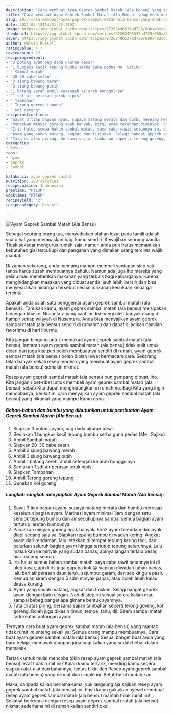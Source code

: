 ```yaml
---
description: "Cara membuat Ayam Geprek Sambal Matah (Ala Bensu) yang enak dan Mudah Dibuat"
title: "Cara membuat Ayam Geprek Sambal Matah (Ala Bensu) yang enak dan Mudah Dibuat"
slug: 1077-cara-membuat-ayam-geprek-sambal-matah-ala-bensu-yang-enak-dan-mudah-dibuat
date: 2021-03-18T14:51:35.219Z
image: https://img-global.cpcdn.com/recipes/97262496537ad729/680x482cq70/ayam-geprek-sambal-matah-ala-bensu-foto-resep-utama.jpg
thumbnail: https://img-global.cpcdn.com/recipes/97262496537ad729/680x482cq70/ayam-geprek-sambal-matah-ala-bensu-foto-resep-utama.jpg
cover: https://img-global.cpcdn.com/recipes/97262496537ad729/680x482cq70/ayam-geprek-sambal-matah-ala-bensu-foto-resep-utama.jpg
author: Melvin Russell
ratingvalue: 4.7
reviewcount: 12
recipeingredient:
- "3 potong ayam bag dada ukuran besar"
- "1 bungkus kecil tepung bumbu serba guna pedas Me  Sajiku"
- " Sambal matah"
- "20-30 cabe setan"
- "3 siung bawang merah"
- "3 siung bawang putih"
- "1 batang sereh ambil setengah ke arah bonggolnya"
- "1 sdt air perasan jeruk nipis"
- " Tambahan"
- " Terong goreng tepung"
- " Kol goreng"
recipeinstructions:
- "Sayat 3 tiap bagian ayam, supaya matang merata dan bumbu meresap keseluruh bagian ayam. Marinasi ayam minimal 1jam dengan satu sendok tepung bumbu dan air secukupnya sampai semua bagian ayam tertutup larutan bumbunya."
- "Panaskan minyak goreng agak banyak, kira2 ayam terendam diminyak, diapi sedang saja ya. Siapkan tepung bumbu di wadah kering. Angkat ayam dari rendaman, lalu letakkan di tempat tepung kering tadi, dan balurkan seluruh bagian ayam hingga tertutup tepung seluruhnya. Lalu masukkan ke minyak yang sudah panas, apinya jangan terlalu besar, biar matang semua."
- "Iris halus semua bahan sambal matah, saya cabe rawit setannya ini di uleg kasar,tapi diiris juga gapapa kok 😁 siapkan diwadah tahan panas, lalu beri air perasan daun jeruk, sejumput garam, dan sedikit gula pasir. Kemudian siram dengan 5 sdm minyak panas, atau boleh lebih kalau dirasa kurang."
- "Ayam yang sudah matang, angkat dan tiriskan. Selagi hangat geprek ayam dengan batu ulegan. Nah di step ini sesuai selera kalian mau sampai bebeg banget apa gimana bentuk ayamnya."
- "Tata di atas piring, bersama sajian tambahan seperti terong goreng, kol goreng. Boleh juga dikasih timun, tempe, tahu, dll. Siram sambal matah tadi keatas potongan ayam."
categories:
- Resep
tags:
- ayam
- geprek
- sambal

katakunci: ayam geprek sambal 
nutrition: 280 calories
recipecuisine: Indonesian
preptime: "PT13M"
cooktime: "PT36M"
recipeyield: "2"
recipecategory: Dessert

---
```



![Ayam Geprek Sambal Matah (Ala Bensu)](https://img-global.cpcdn.com/recipes/97262496537ad729/680x482cq70/ayam-geprek-sambal-matah-ala-bensu-foto-resep-utama.jpg)

Sebagai seorang orang tua, menyediakan olahan lezat pada famili adalah suatu hal yang memuaskan bagi kamu sendiri. Kewajiban seorang  wanita Tidak sekadar mengurus rumah saja, namun anda pun harus memastikan kebutuhan gizi tercukupi dan panganan yang dimakan orang tercinta wajib mantab.

Di zaman  sekarang, anda memang mampu membeli santapan siap saji tanpa harus susah membuatnya dahulu. Namun ada juga lho mereka yang selalu mau memberikan makanan yang terbaik bagi keluarganya. Karena, menghidangkan masakan yang dibuat sendiri jauh lebih bersih dan bisa menyesuaikan hidangan tersebut sesuai makanan kesukaan keluarga tercinta. 



Apakah anda salah satu penggemar ayam geprek sambal matah (ala bensu)?. Tahukah kamu, ayam geprek sambal matah (ala bensu) merupakan hidangan khas di Nusantara yang saat ini disenangi oleh banyak orang di hampir setiap wilayah di Nusantara. Anda bisa menyajikan ayam geprek sambal matah (ala bensu) sendiri di rumahmu dan dapat dijadikan camilan favoritmu di hari liburmu.

Kita jangan bingung untuk memakan ayam geprek sambal matah (ala bensu), lantaran ayam geprek sambal matah (ala bensu) tidak sulit untuk dicari dan juga kita pun boleh membuatnya sendiri di rumah. ayam geprek sambal matah (ala bensu) boleh diolah lewat bermacam cara. Sekarang telah banyak sekali resep modern yang membuat ayam geprek sambal matah (ala bensu) semakin nikmat.

Resep ayam geprek sambal matah (ala bensu) pun gampang dibuat, lho. Kita jangan ribet-ribet untuk membeli ayam geprek sambal matah (ala bensu), sebab Kita dapat menghidangkan di rumahmu. Bagi Kita yang ingin mencobanya, berikut ini cara menyajikan ayam geprek sambal matah (ala bensu) yang nikamat yang mampu Kamu coba.

<!--inarticleads1-->

##### Bahan-bahan dan bumbu yang dibutuhkan untuk pembuatan Ayam Geprek Sambal Matah (Ala Bensu):

1. Siapkan 3 potong ayam, bag dada ukuran besar
1. Sediakan 1 bungkus kecil tepung bumbu serba guna pedas (Me : Sajiku)
1. Ambil  Sambal matah
1. Siapkan 20-30 cabe setan
1. Ambil 3 siung bawang merah
1. Ambil 3 siung bawang putih
1. Ambil 1 batang sereh, ambil setengah ke arah bonggolnya
1. Sediakan 1 sdt air perasan jeruk nipis
1. Siapkan  Tambahan
1. Ambil  Terong goreng tepung
1. Gunakan  Kol goreng




<!--inarticleads2-->

##### Langkah-langkah menyiapkan Ayam Geprek Sambal Matah (Ala Bensu):

1. Sayat 3 tiap bagian ayam, supaya matang merata dan bumbu meresap keseluruh bagian ayam. Marinasi ayam minimal 1jam dengan satu sendok tepung bumbu dan air secukupnya sampai semua bagian ayam tertutup larutan bumbunya.
1. Panaskan minyak goreng agak banyak, kira2 ayam terendam diminyak, diapi sedang saja ya. Siapkan tepung bumbu di wadah kering. Angkat ayam dari rendaman, lalu letakkan di tempat tepung kering tadi, dan balurkan seluruh bagian ayam hingga tertutup tepung seluruhnya. Lalu masukkan ke minyak yang sudah panas, apinya jangan terlalu besar, biar matang semua.
1. Iris halus semua bahan sambal matah, saya cabe rawit setannya ini di uleg kasar,tapi diiris juga gapapa kok 😁 siapkan diwadah tahan panas, lalu beri air perasan daun jeruk, sejumput garam, dan sedikit gula pasir. Kemudian siram dengan 5 sdm minyak panas, atau boleh lebih kalau dirasa kurang.
1. Ayam yang sudah matang, angkat dan tiriskan. Selagi hangat geprek ayam dengan batu ulegan. Nah di step ini sesuai selera kalian mau sampai bebeg banget apa gimana bentuk ayamnya.
1. Tata di atas piring, bersama sajian tambahan seperti terong goreng, kol goreng. Boleh juga dikasih timun, tempe, tahu, dll. Siram sambal matah tadi keatas potongan ayam.




Ternyata cara buat ayam geprek sambal matah (ala bensu) yang mantab tidak rumit ini enteng sekali ya! Semua orang mampu membuatnya. Cara buat ayam geprek sambal matah (ala bensu) Sesuai banget buat anda yang baru belajar memasak ataupun juga bagi kalian yang sudah hebat dalam memasak.

Tertarik untuk mulai mencoba bikin resep ayam geprek sambal matah (ala bensu) lezat tidak rumit ini? Kalau kamu tertarik, mending kamu segera siapkan alat-alat dan bahannya, lantas bikin deh Resep ayam geprek sambal matah (ala bensu) yang nikmat dan simple ini. Betul-betul mudah kan. 

Maka, daripada kalian berlama-lama, yuk langsung aja sajikan resep ayam geprek sambal matah (ala bensu) ini. Pasti kamu gak akan nyesel membuat resep ayam geprek sambal matah (ala bensu) mantab tidak rumit ini! Selamat berkreasi dengan resep ayam geprek sambal matah (ala bensu) nikmat sederhana ini di rumah kalian sendiri,oke!.

